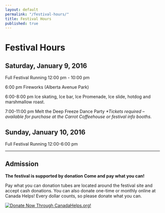 ```yaml
---
layout: default
permalink: "/festival-hours/"
title: Festival Hours
published: true
---
```





# Festival Hours

## Saturday, January 9, 2016

Full Festival Running 12:00 pm - 10:00 pm

6:00 pm Fireworks (Alberta Avenue Park)

6:00-8:00 pm Ice skating, Ice bar, Ice Promenade, Ice slide, hotdog and marshmallow roast.

7:00-11:00 pm Melt the Deep Freeze Dance Party _*Tickets required – available for purchase at the Carrot Coffeehouse or festival info booths._

## Sunday, January 10, 2016

Full Festival Running 12:00-6:00 pm

<hr>

## Admission

**The festival is supported by donation Come and pay what you can!**

Pay what you can donation tubes are located around the festival site and accept cash donations. You can also donate one-time or monthly online at Canada Helps! Every dollar counts, so please donate what you can.

<A HREF="https://www.canadahelps.org/CharityProfilePage.aspx?CharityID=d109438"><IMG SRC="//www.canadahelps.org/image/DonateNowLink/en/Donate2.png" BORDER="0" ALT="Donate Now Through CanadaHelps.org!"/></A>

